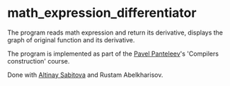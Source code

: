 # math_expression_differentiator

The program reads math expression and return its derivative,
displays the graph of original function and its derivative.

The program is implemented as part of the [Pavel Panteleev](http://intsys.msu.ru/staff/panteleev/)'s 'Compilers construction' course.

Done with [Altinay Sabitova](https://github.com/altinay99s) and Rustam Abelkharisov.
